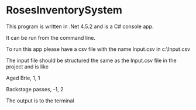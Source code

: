 # RosesInventorySystem

This program is written in .Net 4.5.2 and is a C# console app.

It can be run from the command line.

To run this app please have a csv file with the name Input.csv in c:\Input.csv

The input file should be structured the same as the Input.csv file in the project and is like

Aged Brie, 1, 1 

Backstage passes, -1, 2 

The output is to the terminal
